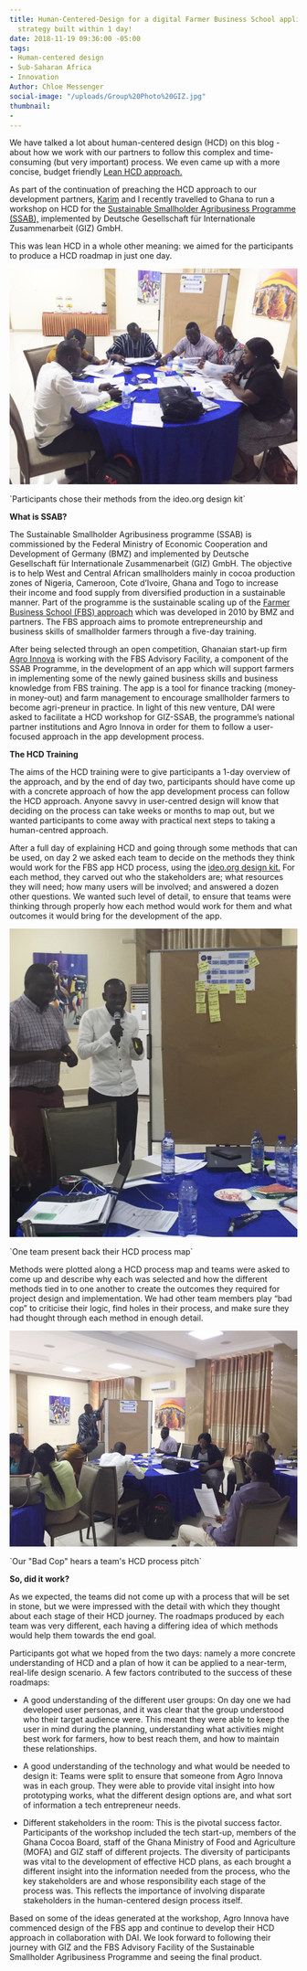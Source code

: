```yaml
---
title: Human-Centered-Design for a digital Farmer Business School application – A
  strategy built within 1 day!
date: 2018-11-19 09:36:00 -05:00
tags:
- Human-centered design
- Sub-Saharan Africa
- Innovation
Author: Chloe Messenger
social-image: "/uploads/Group%20Photo%20GIZ.jpg"
thumbnail:
- 
---
```


We have talked a lot about human-centered design (HCD) on this blog - about how we work with our partners to follow this complex and time-consuming (but very important) process. We even came up with a more concise, budget friendly [Lean HCD approach.](https://dai-global-digital.com/dai-launches-human-centered-design-whitepaper.html)

As part of the continuation of preaching the HCD approach to our development partners, [Karim](https://dai-global-digital.com/authors/) and I recently travelled to Ghana to run a workshop on HCD for the [Sustainable Smallholder Agribusiness Programme (SSAB),](https://www.ssab-africa.net/) implemented by Deutsche Gesellschaft für Internationale Zusammenarbeit (GIZ) GmbH.

This was lean HCD in a whole other meaning: we aimed for the participants to produce a HCD roadmap in just one day.

![GIZ blog 1.jfif](/uploads/GIZ%20blog%201.jfif)

\`Participants chose their methods from the ideo.org design kit\`

<!--more-->

**What is SSAB?**

The Sustainable Smallholder Agribusiness programme (SSAB) is commissioned by the Federal Ministry of Economic Cooperation and Development of Germany (BMZ) and implemented by Deutsche Gesellschaft für Internationale Zusammenarbeit (GIZ) GmbH. The objective is to help West and Central African smallholders mainly in cocoa production zones of Nigeria, Cameroon, Cote d’Ivoire, Ghana and Togo to increase their income and food supply from diversified production in a sustainable manner. Part of the programme is the sustainable scaling up of the [Farmer Business School (FBS) approach](https://www.ssab-africa.net/imglib/downloads/FBS%20A%20guideline%20for%20introduction%20and%20management-Selected%20Pages.pdf) which was developed in 2010 by BMZ and partners. The FBS approach aims to promote entrepreneurship and business skills of smallholder farmers through a five-day training.

After being selected through an open competition, Ghanaian start-up firm [Agro Innova](https://agroinnovaghana.com/) is working with the FBS Advisory Facility, a component of the SSAB Programme, in the development of an app which will support farmers in implementing some of the newly gained business skills and business knowledge from FBS training. The app is a tool for finance tracking (money-in money-out) and farm management to encourage smallholder farmers to become agri-preneur in practice. In light of this new venture, DAI were asked to facilitate a HCD workshop for GIZ-SSAB, the programme’s national partner institutions and Agro Innova in order for them to follow a user-focused approach in the app development process.

**The HCD Training**

The aims of the HCD training were to give participants a 1-day overview of the approach, and by the end of day two, participants should have come up with a concrete approach of how the app development process can follow the HCD approach. Anyone savvy in user-centred design will know that deciding on the process can take weeks or months to map out, but we wanted participants to come away with practical next steps to taking a human-centred approach.

After a full day of explaining HCD and going through some methods that can be used, on day 2 we asked each team to decide on the methods they think would work for the FBS app HCD process, using the [ideo.org design kit.](http://www.designkit.org/) For each method, they carved out who the stakeholders are; what resources they will need; how many users will be involved; and answered a dozen other questions. We wanted such level of detail, to ensure that teams were thinking through properly how each method would work for them and what outcomes it would bring for the development of the app.

![GIZ blog 2-f5059e.jpg](/uploads/GIZ%20blog%202-f5059e.jpg)

\`One team present back their HCD process map\`

Methods were plotted along a HCD process map and teams were asked to come up and describe why each was selected and how the different methods tied in to one another to create the outcomes they required for project design and implementation. We had other team members play “bad cop” to criticise their logic, find holes in their process, and make sure they had thought through each method in enough detail.

![GIZ blog 3-d31a4d.jpg](/uploads/GIZ%20blog%203-d31a4d.jpg)

\`Our "Bad Cop" hears a team's HCD process pitch\`

**So, did it work?**

As we expected, the teams did not come up with a process that will be set in stone, but we were impressed with the detail with which they thought about each stage of their HCD journey. The roadmaps produced by each team was very different, each having a differing idea of which methods would help them towards the end goal.

Participants got what we hoped from the two days: namely a more concrete understanding of HCD and a plan of how it can be applied to a near-term, real-life design scenario. A few factors contributed to the success of these roadmaps:

* A good understanding of the different user groups: On day one we had developed user personas, and it was clear that the group understood who their target audience were. This meant they were able to keep the user in mind during the planning, understanding what activities might best work for farmers, how to best reach them, and how to maintain these relationships.


* A good understanding of the technology and what would be needed to design it: Teams were split to ensure that someone from Agro Innova was in each group. They were able to provide vital insight into how prototyping works, what the different design options are, and what sort of information a tech entrepreneur needs.


* Different stakeholders in the room: This is the pivotal success factor. Participants of the workshop included the tech start-up, members of the Ghana Cocoa Board, staff of the Ghana Ministry of Food and Agriculture (MOFA) and GIZ staff of different projects. The diversity of participants was vital to the development of effective HCD plans, as each brought a different insight into the information needed from the process, who the key stakeholders are and whose responsibility each stage of the process was. This reflects the importance of involving disparate stakeholders in the human-centered design process itself.

Based on some of the ideas generated at the workshop, Agro Innova have commenced design of the FBS app and continue to develop their HCD approach in collaboration with DAI. We look forward to following their journey with GIZ and the FBS Advisory Facility of the Sustainable Smallholder Agribusiness Programme and seeing the final product.